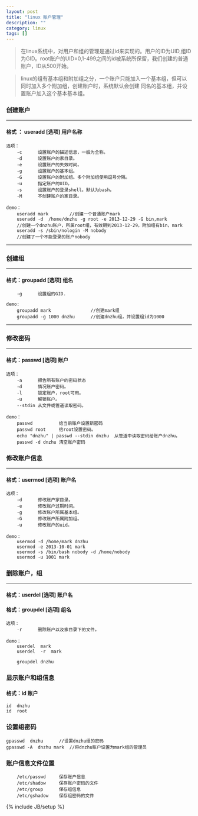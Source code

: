 ```yaml
---
layout: post
title: "linux 账户管理"
description: ""
category: linux
tags: []
---
```


> 在linux系统中，对用户和组的管理是通过id来实现的。用户的ID为UID,组ID为GID。root账户的UID=0,1-499之间的id被系统所保留，我们创建的普通账户，ID从500开始。

> linux的组有基本组和附加组之分，一个账户只能加入一个基本组，但可以同时加入多个附加组，创建账户时，系统默认会创建 同名的基本组，并设置账户加入这个基本基本组。

### 创建账户

---

#### 格式 ： useradd [选项] 用户名称

```
选项：
    -c      设置账户的描述信息，一般为全称。
    -d      设置账户的家目录。
    -e      设置账户的失效时间。
    -g      设置账户的基本组。
    -G      设置账户的附加组。多个附加组使用逗号分隔。
    -u      指定账户的UID。
    -s      设置账户的登录shell。默认为bash。
    -M      不创建账户的家目录。

demo：
    useradd mark        //创建一个普通账户mark
    useradd -d  /home/dnzhu -g root -e 2013-12-29 -G bin,mark
    //创建一个dnzhu账户，所属root组，有效期到2013-12-29，附加组有bin，mark
    useradd -s /sbin/nologin -M nobody  
    //创建了一个不能登录的账户nobody
```
---

### 创建组

---

#### 格式：groupadd [选项] 组名

```
    -g      设置组的GID.

demo:
    groupadd mark               //创建mark组
    groupadd -g 1000 dnzhu      //创建dnzhu组，并设置组id为1000
```
---

### 修改密码

---

#### 格式：passwd [选项] 账户

```
选项：
    -a      报告所有账户的密码状态
    -d      情况账户密码。
    -l      锁定账户，root可用。
    -u      解锁账户。
    --stdin 从文件或管道读取密码。

demo：
    passwd          给当前账户设置新密码
    passwd root     给root设置密码。
    echo "dnzhu" | passwd --stdin dnzhu  从管道中读取密码给账户dnzhu。
    passwd -d dnzhu 清空账户密码 
```

### 修改账户信息

---

#### 格式：usermod [选项] 账户名

```
选项：
    -d      修改账户家目录。
    -e      修改账户过期时间。
    -g      修改账户所属基本组。
    -G      修改账户所属附加组。
    -u      修改账户的uid。

demo：
    usermod -d /home/mark dnzhu
    usermod -e 2013-10-01 mark
    usermod -s /bin/bash nobody -d /home/nobody
    usermod -u 1001 mark
```

### 删除账户，组

---

#### 格式：userdel [选项] 账户名

#### 格式：groupdel [选项] 组名

```
选项：
    -r      删除账户以及家目录下的文件。
    
demo：
    userdel  mark    
    userdel  -r  mark 

    groupdel dnzhu
```

### 显示账户和组信息

#### 格式：id 账户

```
id  dnzhu
id  root    
```

### 设置组密码

```
gpasswd  dnzhu      //设置dnzhu组的密码
gpasswd -A  dnzhu mark  //将dnzhu账户设置为mark组的管理员
```

### 账户信息文件位置
```
    /etc/passwd     保存账户信息
    /etc/shadow     保存账户密码的文件
    /etc/group      保存组信息
    /etc/gshadow    保存组密码的文件
```



{% include JB/setup %}